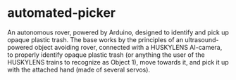 # automated-picker
An autonomous rover, powered by Arduino, designed to identify and pick up opaque plastic trash.
The base works by the principles of an ultrasound-powered object avoiding rover, connected with a HUSKYLENS AI-camera, to properly identify opaque plastic trash (or anything the user of the HUSKYLENS trains to recognize as Object 1), move towards it, and pick it up with the attached hand (made of several servos).
